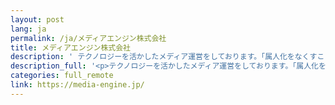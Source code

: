 ```yaml
---
layout: post
lang: ja
permalink: /ja/メディアエンジン株式会社
title: メディアエンジン株式会社
description: ' テクノロジーを活かしたメディア運営をしております。「属人化をなくすこと」と、「人は人がやるべき仕事を！」をキーワードに日々開発に取り組んでおります。 (募集中) '
description_full: '<p>テクノロジーを活かしたメディア運営をしております。「属人化をなくすこと」と、「人は人がやるべき仕事を！」をキーワードに日々開発に取り組んでおります。 (<a href="https://www.wantedly.com/companies/media-engine/projects">募集中</a>)</p>'
categories: full_remote
link: https://media-engine.jp/
---
```


